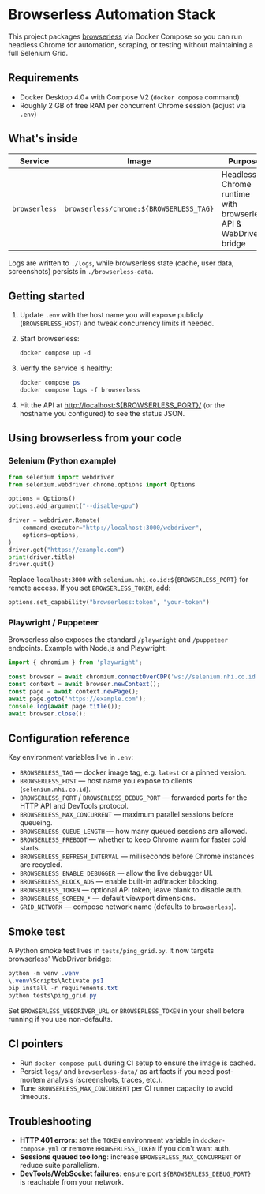 # Browserless Automation Stack

This project packages [browserless](https://www.browserless.io/) via Docker Compose so you can run headless Chrome for automation, scraping, or testing without maintaining a full Selenium Grid.

## Requirements

- Docker Desktop 4.0+ with Compose V2 (`docker compose` command)
- Roughly 2 GB of free RAM per concurrent Chrome session (adjust via `.env`)

## What's inside

| Service | Image | Purpose | Ports |
| --- | --- | --- | --- |
| `browserless` | `browserless/chrome:${BROWSERLESS_TAG}` | Headless Chrome runtime with browserless API & WebDriver bridge | `${BROWSERLESS_PORT}` (API), `${BROWSERLESS_DEBUG_PORT}` (DevTools) |

Logs are written to `./logs`, while browserless state (cache, user data, screenshots) persists in `./browserless-data`.

## Getting started

1. Update `.env` with the host name you will expose publicly (`BROWSERLESS_HOST`) and tweak concurrency limits if needed.
2. Start browserless:

   ```powershell
   docker compose up -d
   ```

3. Verify the service is healthy:

   ```powershell
   docker compose ps
   docker compose logs -f browserless
   ```

4. Hit the API at <http://localhost:${BROWSERLESS_PORT}/> (or the hostname you configured) to see the status JSON.

## Using browserless from your code

### Selenium (Python example)

```python
from selenium import webdriver
from selenium.webdriver.chrome.options import Options

options = Options()
options.add_argument("--disable-gpu")

driver = webdriver.Remote(
    command_executor="http://localhost:3000/webdriver",
    options=options,
)
driver.get("https://example.com")
print(driver.title)
driver.quit()
```

Replace `localhost:3000` with `selenium.nhi.co.id:${BROWSERLESS_PORT}` for remote access. If you set `BROWSERLESS_TOKEN`, add:

```python
options.set_capability("browserless:token", "your-token")
```

### Playwright / Puppeteer

Browserless also exposes the standard `/playwright` and `/puppeteer` endpoints. Example with Node.js and Playwright:

```javascript
import { chromium } from 'playwright';

const browser = await chromium.connectOverCDP('ws://selenium.nhi.co.id:3000');
const context = await browser.newContext();
const page = await context.newPage();
await page.goto('https://example.com');
console.log(await page.title());
await browser.close();
```

## Configuration reference

Key environment variables live in `.env`:

- `BROWSERLESS_TAG` — docker image tag, e.g. `latest` or a pinned version.
- `BROWSERLESS_HOST` — host name you expose to clients (`selenium.nhi.co.id`).
- `BROWSERLESS_PORT` / `BROWSERLESS_DEBUG_PORT` — forwarded ports for the HTTP API and DevTools protocol.
- `BROWSERLESS_MAX_CONCURRENT` — maximum parallel sessions before queueing.
- `BROWSERLESS_QUEUE_LENGTH` — how many queued sessions are allowed.
- `BROWSERLESS_PREBOOT` — whether to keep Chrome warm for faster cold starts.
- `BROWSERLESS_REFRESH_INTERVAL` — milliseconds before Chrome instances are recycled.
- `BROWSERLESS_ENABLE_DEBUGGER` — allow the live debugger UI.
- `BROWSERLESS_BLOCK_ADS` — enable built-in ad/tracker blocking.
- `BROWSERLESS_TOKEN` — optional API token; leave blank to disable auth.
- `BROWSERLESS_SCREEN_*` — default viewport dimensions.
- `GRID_NETWORK` — compose network name (defaults to `browserless`).

## Smoke test

A Python smoke test lives in `tests/ping_grid.py`. It now targets browserless' WebDriver bridge:

```powershell
python -m venv .venv
\.venv\Scripts\Activate.ps1
pip install -r requirements.txt
python tests\ping_grid.py
```

Set `BROWSERLESS_WEBDRIVER_URL` or `BROWSERLESS_TOKEN` in your shell before running if you use non-defaults.

## CI pointers

- Run `docker compose pull` during CI setup to ensure the image is cached.
- Persist `logs/` and `browserless-data/` as artifacts if you need post-mortem analysis (screenshots, traces, etc.).
- Tune `BROWSERLESS_MAX_CONCURRENT` per CI runner capacity to avoid timeouts.

## Troubleshooting

- **HTTP 401 errors**: set the `TOKEN` environment variable in `docker-compose.yml` or remove `BROWSERLESS_TOKEN` if you don't want auth.
- **Sessions queued too long**: increase `BROWSERLESS_MAX_CONCURRENT` or reduce suite parallelism.
- **DevTools/WebSocket failures**: ensure port `${BROWSERLESS_DEBUG_PORT}` is reachable from your network.
